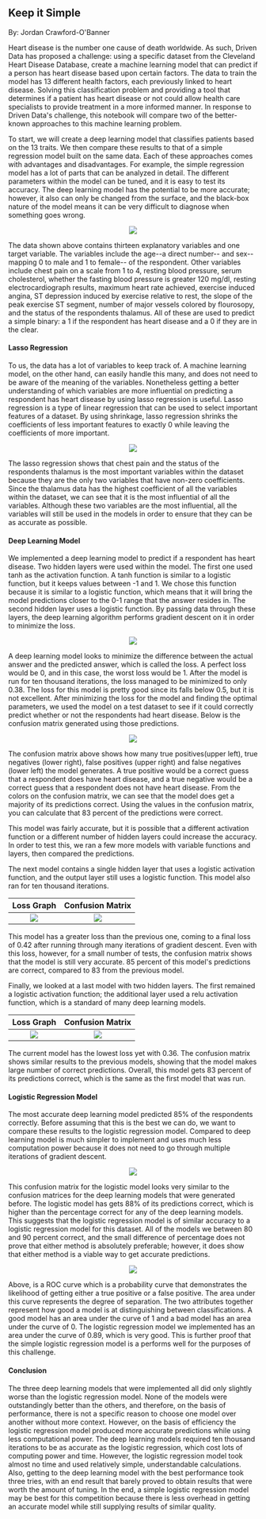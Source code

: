 ## Keep it Simple
By: Jordan Crawford-O'Banner

Heart disease is the number one cause of death worldwide. As such, Driven Data has proposed a challenge: using a specific dataset from the Cleveland Heart Disease Database, create a machine learning model that can predict if a person has heart disease based upon certain factors. The data to train the model has 13 different health factors, each previously linked to heart disease. Solving this classification problem and providing a tool that determines if a patient has heart disease or not could allow health care specialists to provide treatment in a more informed manner. In response to Driven Data's challenge, this notebook will compare two of the better-known approaches to this machine learning problem.


To start, we will create a deep learning model that classifies patients based on the 13 traits. We then compare these results to that of a simple regression model built on the same data. Each of these approaches comes with advantages and disadvantages. For example, the simple regression model has a lot of parts that can be analyzed in detail. The different parameters within the model can be tuned, and it is easy to test its accuracy. The deep learning model has the potential to be more accurate; however, it also can only be changed from the surface, and the black-box nature of the model means it can be very difficult to diagnose when something goes wrong.

<p align="center">
<img src ="./heartdata.png"/>
</p>

The data shown above contains thirteen explanatory variables and one target variable. The variables include the age--a direct number-- and sex--mapping 0 to male and 1 to female-- of the respondent. Other variables include chest pain on a scale from 1 to 4, resting blood pressure, serum cholesterol, whether the fasting blood pressure is greater 120 mg/dl, resting electrocardiograph results, maximum heart rate achieved, exercise induced angina, ST depression induced by exercise relative to rest, the slope of the peak exercise ST segment, number of major vessels colored by flourosopy, and the status of the respondents thalamus. All of these are used to predict a simple binary: a 1 if the respondent has heart disease and a 0 if they  are in the clear.

#### Lasso Regression

To us, the data has a lot of variables to keep track of. A machine learning model, on the other hand, can easily handle this many, and does not need to be aware of the meaning of the variables. Nonetheless getting a better understanding of which variables are more influential on predicting a respondent has heart disease by using lasso regression is useful. Lasso regression is a type of linear regression that can be used to select important features of a dataset. By using shrinkage, lasso regression shrinks the coefficients of less important features to exactly 0 while leaving the coefficients of more important.

<p align="center">
<img src ="./lasso.png"/>
</p>

The lasso regression shows that chest pain and the status of the respondents thalamus is the most important variables within the dataset because they are the only two variables that have non-zero coefficients. Since the thalamus data has the highest coefficient of all the variables within the dataset, we can see that it is the most influential of all the variables. Although these two variables are the most influential, all the variables will still be used in the models in order to ensure that they can be as accurate as possible.

#### Deep Learning Model

We implemented a deep learning model to predict if a respondent has heart disease. Two hidden layers were used within the model. The first one used tanh as the activation function. A tanh function is similar to a logistic function, but it keeps values between -1 and 1. We chose this function because it is similar to a logistic function, which means that it will bring the model predictions closer to the 0-1 range that the answer resides in. The second hidden layer uses a logistic function. By passing data through these layers, the deep learning algorithm performs gradient descent on it in order to minimize the loss.

<p align="center">
<img src ="./deeplearning1.png"/>
</p>

 A deep learning model looks to minimize the difference between the actual answer and the predicted answer, which is called the loss. A perfect loss would be 0, and in this case, the worst loss would be 1. After the model is run for ten thousand iterations, the loss managed to be minimized to only 0.38. The loss for this model is pretty good since its falls below 0.5, but it is not excellent. After minimizing the loss for the model and finding the optimal parameters, we used the model on a test dataset to see if it could correctly predict whether or not the respondents had heart disease. Below is the confusion matrix generated using those predictions.

<p align="center">
<img src ="./confusion1.png"/>
</p>

The confusion matrix above shows how many true positives(upper left), true negatives (lower right), false positives (upper right) and false negatives (lower left) the model generates. A true positive would be a correct guess that a respondent does have heart disease, and a true negative would be a correct guess that a respondent does not have heart disease. From the colors on the confusion matrix, we can see that the model does get a majority of its predictions correct. Using the values in the confusion matrix, you can calculate that 83 percent of the predictions were correct.

This model was fairly accurate, but it is possible that a different activation function or a  different number of hidden layers could increase the accuracy. In order to test this, we ran a few more models with variable functions and layers, then compared the predictions.

The next model contains a single hidden layer that uses a logistic activation function, and the output layer still uses a logistic function. This model also ran for ten thousand iterations.

Loss Graph        |  Confusion Matrix
:-------------------------:|:-------------------------:
![](deeplearning2.png)  |  ![](confusion2.png)

This model has a greater loss than the previous one, coming to a final loss of 0.42 after running through many iterations of gradient descent. Even with this loss, however, for a small number of tests, the confusion matrix shows that the model is still very accurate. 85 percent of this model's predictions are correct, compared to 83  from the previous model.

Finally, we looked at a last model with two hidden layers. The first remained a logistic activation function; the additional layer used a relu activation function, which is a standard of many deep learning models.

Loss Graph        |  Confusion Matrix
:-------------------------:|:-------------------------:
![](deeplearning3.png)  |  ![](confusion3.png)

The current model has the lowest loss yet with 0.36. The confusion matrix shows similar results to the previous models, showing that the model makes  large number of correct predictions. Overall, this model gets 83 percent of its predictions correct, which is the same as the first model that was run.

#### Logistic Regression Model

The most accurate deep learning model predicted 85% of the respondents correctly. Before assuming that this is the best we can do, we want to compare these results to the logistic regression model. Compared to deep learning model is much simpler to implement and uses much less computation power because it does not need to go through multiple iterations of gradient descent.

<p align="center">
<img src ="./confusion4.png"/>
</p>

This confusion matrix for the logistic model looks very similar to the confusion matrices for the deep learning models that were generated before. The logistic model has gets 88% of its predictions correct, which is higher than the percentage correct for any of the deep learning models. This suggests that the logistic regression model is of similar accuracy to a logistic regression model for this dataset. All of the models we between 80 and 90 percent correct, and the small difference of percentage does not prove that either method is absolutely preferable; however, it does show that either method is a viable way to get accurate predictions.

<p align="center">
<img src ="./aucroc.png"/>
</p>

Above, is a ROC curve which is a probability curve that demonstrates the likelihood of getting either a true positive or a false positive. The area under this curve represents the degree of separation. The two attributes together represent how good a model is at distinguishing between classifications. A good model has an area under the curve of 1 and a bad model has an area under the curve of 0. The logistic regression model we implemented has an area under the curve of 0.89, which is very good. This is further proof that the simple logistic regression model is a performs well for the purposes of this challenge.

#### Conclusion

The three deep learning models that were implemented all did only slightly worse than the logistic regression model. None of the models were outstandingly better than the others, and therefore, on the basis of performance, there is not a specific reason to choose one model over another without more context. However, on the basis of efficiency the logistic regression model produced more accurate predictions while using less computational power. The deep learning models required ten thousand iterations to be as accurate as the logistic regression, which cost lots of computing power and time. However, the logistic regression model took almost no time and used relatively simple, understandable calculations. Also, getting to the deep learning model with the best performance took three tries, with an end result that barely proved to obtain results that were worth the amount of tuning. In the end, a simple logistic regression model may be best for this competition because there is less overhead in getting an accurate model while still supplying results of similar quality.
